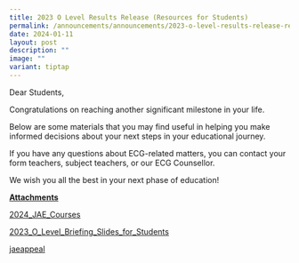 ```yaml
---
title: 2023 O Level Results Release (Resources for Students)
permalink: /announcements/announcements/2023-o-level-results-release-resource-for-students/
date: 2024-01-11
layout: post
description: ""
image: ""
variant: tiptap
---
```

<p>Dear Students,</p><p>Congratulations on reaching another significant milestone in your life.</p><p>Below are some materials that you may find useful in helping you make informed decisions about your next steps in your educational journey.</p><p>If you have any questions about ECG-related matters, you can contact your form teachers, subject teachers, or our ECG Counsellor.</p><p>We wish you all the best in your next phase of education!</p><p><strong><u>Attachments</u></strong></p><p><a href="/files/Announcements/O Level/2023/2024_JAE_Courses.pdf" rel="noopener noreferrer nofollow" target="_blank">2024_JAE_Courses</a></p><p><a href="/files/Announcements/O Level/2023/2023_O_Level_Briefing_Slides_for_Students.pdf" rel="noopener noreferrer nofollow" target="_blank">2023_O_Level_Briefing_Slides_for_Students</a></p><p><a href="https://jaeappeal.edu.sg/" rel="noopener noreferrer nofollow" target="_blank">jaeappeal</a></p><p></p><p></p><p></p>